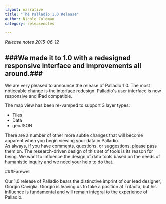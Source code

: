 ```yaml
---
layout: narrative
title: "The Palladio 1.0 Release"
author: Nicole Coleman
category: releasenotes

---
```


<!-- date: 2015-06-12 11:34:22
categories: release-notes
published: true
tags: front
excerpt: "We made it to 1.0 with a redesigned responsive interface and improvements all around." -->

*Release notes 2015-06-12*  

###We made it to 1.0 with a redesigned responsive interface and improvements all around.###  
----


We are very pleased to announce the release of Palladio 1.0. The most noticeable change is the interface redesign. Palladio's user interface is now responsive and iPad compatible.

The map view has been re-vamped to support 3 layer types:  

* Tiles
* Data
* geoJSON

There are a number of other more subtle changes that will become apparent when you begin viewing your data in Palladio.  
As always, if you have comments, questions, or suggestions, please pass them on. The research-driven design of this set of tools is its reason for being. We want to influence the design of data tools based on the needs of humanistic inquiry and we need your help to do that. 

###Farewell

Our 1.0 release of Palladio bears the distinctive imprint of our lead designer, Giorgio Caviglia. Giorgio is leaving us to take a position at Trifacta, but his influence is fundamental and will remain integral to the experience of Palladio.

